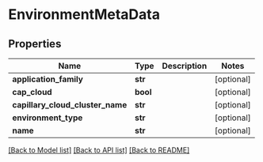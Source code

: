 # EnvironmentMetaData

## Properties
Name | Type | Description | Notes
------------ | ------------- | ------------- | -------------
**application_family** | **str** |  | [optional] 
**cap_cloud** | **bool** |  | [optional] 
**capillary_cloud_cluster_name** | **str** |  | [optional] 
**environment_type** | **str** |  | [optional] 
**name** | **str** |  | [optional] 

[[Back to Model list]](../README.md#documentation-for-models) [[Back to API list]](../README.md#documentation-for-api-endpoints) [[Back to README]](../README.md)


